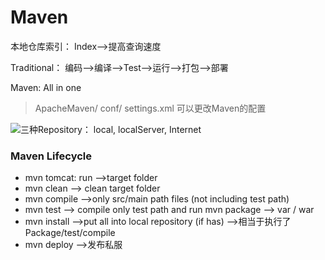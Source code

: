 # Maven

  本地仓库索引： Index-->提高查询速度

 Traditional： 编码-->编译-->Test-->运行-->打包-->部署

 Maven: All in one



> ApacheMaven/ conf/ settings.xml 可以更改Maven的配置





![三种Repository： local, localServer, Internet](https://firebasestorage.googleapis.com/v0/b/gitbook-x-prod.appspot.com/o/spaces%2F-MFqvIOP6F1uRQ6y7Bto%2Fuploads%2Fm4kWlsjxGLvC1EtapJXu%2Ffile.png?alt=media)

### Maven Lifecycle

* mvn tomcat: run —>target folder 
* mvn clean —> clean target folder 
* mvn compile —>only src/main path files (not including test path) 
* mvn test —> compile only test path and run mvn package —> var / war 
* mvn install —>put all into local repository (if has) —>相当于执行了Package/test/compile 
* mvn deploy —>发布私服


